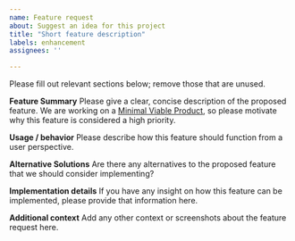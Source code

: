 ```yaml
---
name: Feature request
about: Suggest an idea for this project
title: "Short feature description"
labels: enhancement
assignees: ''

---
```


Please fill out relevant sections below; remove those that are unused.

**Feature Summary**
Please give a clear, concise description of the proposed feature.  We are working on a [Minimal Viable Product](https://en.wikipedia.org/wiki/Minimum_viable_product), so please motivate why this feature is considered a high priority.

**Usage / behavior**
Please describe how this feature should function from a user perspective.

**Alternative Solutions**
Are there any alternatives to the proposed feature that we should consider implementing?

**Implementation details**
If you have any insight on how this feature can be implemented, please provide that information here. 

**Additional context**
Add any other context or screenshots about the feature request here.
